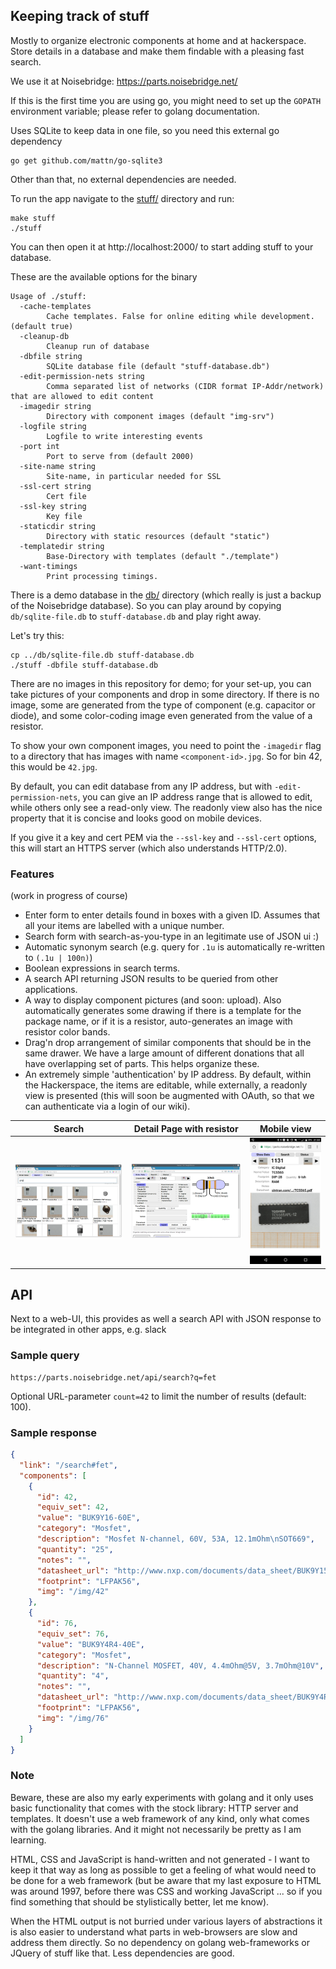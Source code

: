 Keeping track of stuff
----------------------

Mostly to organize electronic components at home and at hackerspace. Store
details in a database and make them findable with a pleasing fast search.

We use it at Noisebridge: https://parts.noisebridge.net/

If this is the first time you are using go, you might need to set up
the `GOPATH` environment variable; please refer to golang documentation.

Uses SQLite to keep data in one file, so you need this external go dependency

```
go get github.com/mattn/go-sqlite3
```

Other than that, no external dependencies are needed.

To run the app navigate to the [stuff/](./stuff) directory and run:
```
make stuff
./stuff
```

You can then open it at http://localhost:2000/ to start adding stuff to
your database.

These are the available options for the binary
```
Usage of ./stuff:
  -cache-templates
        Cache templates. False for online editing while development. (default true)
  -cleanup-db
        Cleanup run of database
  -dbfile string
        SQLite database file (default "stuff-database.db")
  -edit-permission-nets string
        Comma separated list of networks (CIDR format IP-Addr/network) that are allowed to edit content
  -imagedir string
        Directory with component images (default "img-srv")
  -logfile string
        Logfile to write interesting events
  -port int
        Port to serve from (default 2000)
  -site-name string
        Site-name, in particular needed for SSL
  -ssl-cert string
        Cert file
  -ssl-key string
        Key file
  -staticdir string
        Directory with static resources (default "static")
  -templatedir string
        Base-Directory with templates (default "./template")
  -want-timings
        Print processing timings.
```

There is a demo database in the [db/](./db) directory (which really
is just a backup of the Noisebridge database). So you can play around by
copying `db/sqlite-file.db` to `stuff-database.db` and play right away.

Let's try this:
```
cp ../db/sqlite-file.db stuff-database.db
./stuff -dbfile stuff-database.db
```

There are no images in this repository for demo; for your set-up, you can
take pictures of your components and drop in some directory. If there is
no image, some are generated from the type of component (e.g. capacitor or
diode), and some color-coding image even generated from the value of a
resistor.

To show your own component images, you need to point the `-imagedir` flag
to a directory that has images with name `<component-id>.jpg`.
So for bin 42, this would be `42.jpg`.

By default, you can edit database from any IP address, but
with `-edit-permission-nets`, you can give an IP address range that is allowed
to edit, while others only see a read-only view. The readonly view also has
the nice property that it is concise and looks good on mobile devices.

If you give it a key and cert PEM via the `--ssl-key` and `--ssl-cert` options,
this will start an HTTPS server (which also understands HTTP/2.0).

### Features
(work in progress of course)

- Enter form to enter details found in boxes with a given ID. Assumes that
  all your items are labelled with a unique number.
- Search form with search-as-you-type in an legitimate use of JSON ui :)
- Automatic synonym search (e.g. query for `.1u` is automatically re-written to `(.1u | 100n)`)
- Boolean expressions in search terms.
- A search API returning JSON results to be queried from other
  applications.
- A way to display component pictures (and soon: upload). Also automatically
  generates some drawing if there is a template for the package name, or if
  it is a resistor, auto-generates an image with resistor color bands.
- Drag'n drop arrangement of similar components that should
  be in the same drawer. We have a large amount of different donations that
  all have overlapping set of parts. This helps organize these.
- An extremely simple 'authentication' by IP address. By default, within the
  Hackerspace, the items are editable, while externally, a readonly view is
  presented (this will soon be augmented with OAuth, so that we can authenticate
  via a login of our wiki).

Search                     | Detail Page with resistor     | Mobile view
---------------------------|-------------------------------|--------------
![](img/page-search.png)   |![](img/page-resistor.png)     | ![](img/stuff-mobile.jpg)

## API

Next to a web-UI, this provides as well a search API with JSON response
to be integrated in other apps, e.g. slack

### Sample query
```
https://parts.noisebridge.net/api/search?q=fet
```

Optional URL-parameter `count=42` to limit the number of results (default: 100).

### Sample response
```json
{
  "link": "/search#fet",
  "components": [
    {
      "id": 42,
      "equiv_set": 42,
      "value": "BUK9Y16-60E",
      "category": "Mosfet",
      "description": "Mosfet N-channel, 60V, 53A, 12.1mOhm\nSOT669",
      "quantity": "25",
      "notes": "",
      "datasheet_url": "http://www.nxp.com/documents/data_sheet/BUK9Y15-60E.pdf",
      "footprint": "LFPAK56",
      "img": "/img/42"
    },
    {
      "id": 76,
      "equiv_set": 76,
      "value": "BUK9Y4R4-40E",
      "category": "Mosfet",
      "description": "N-Channel MOSFET, 40V, 4.4mOhm@5V, 3.7mOhm@10V",
      "quantity": "4",
      "notes": "",
      "datasheet_url": "http://www.nxp.com/documents/data_sheet/BUK9Y4R4-40E.pdf",
      "footprint": "LFPAK56",
      "img": "/img/76"
    }
  ]
}
```

### Note

Beware, these are also my early experiments with golang and it only uses basic
functionality that comes with the stock library: HTTP server and templates.
It doesn't use a web framework of any kind, only what comes with the
golang libraries. And it might not necessarily be pretty as I am learning.

HTML, CSS and JavaScript is hand-written and not generated - I want to keep it
that way as long as possible to get a feeling of what would need to be done for
a web framework (but be aware that my last exposure to HTML was around 1997,
before there was CSS and working JavaScript ... so if you find something that
should be stylistically better, let me know).

When the HTML output is not burried under various layers of abstractions it is
also easier to understand what parts in web-browsers are slow
and address them directly. So no dependency on golang web-frameworks or JQuery
of stuff like that. Less dependencies are good.
